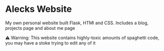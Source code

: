 # Alecks Website

My own personal website built Flask, HTMl and CSS. Includes a blog, projects page and about me page

⚠️ Warning: This website contains highly-toxic amounts of spaghetti code, you may have a stoke trying to edit any of it
